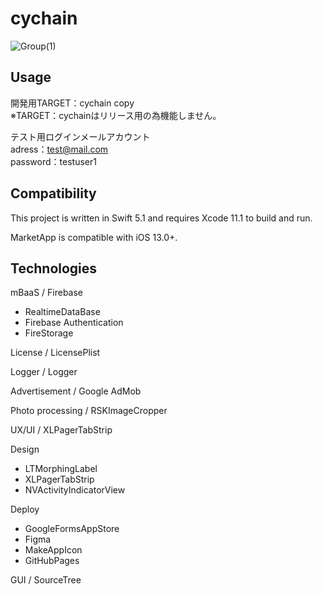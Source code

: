 # cychain
![Group(1)](https://user-images.githubusercontent.com/56917581/75443708-547a5280-59a5-11ea-9abd-8e2095d6159c.png)


## Usage
開発用TARGET：cychain copy  
※TARGET：cychainはリリース用の為機能しません。  

テスト用ログインメールアカウント  
adress：test@mail.com  
password：testuser1  

## Compatibility

This project is written in Swift 5.1 and requires Xcode 11.1 to build and run.

MarketApp is compatible with iOS 13.0+.


## Technologies

mBaaS / Firebase
- RealtimeDataBase
- Firebase Authentication
- FireStorage

License / LicensePlist

Logger / Logger

Advertisement / Google AdMob

Photo processing / RSKImageCropper

UX/UI / XLPagerTabStrip

Design
- LTMorphingLabel 
- XLPagerTabStrip
- NVActivityIndicatorView

Deploy
- GoogleFormsAppStore
- Figma
- MakeAppIcon
- GitHubPages

GUI / SourceTree


